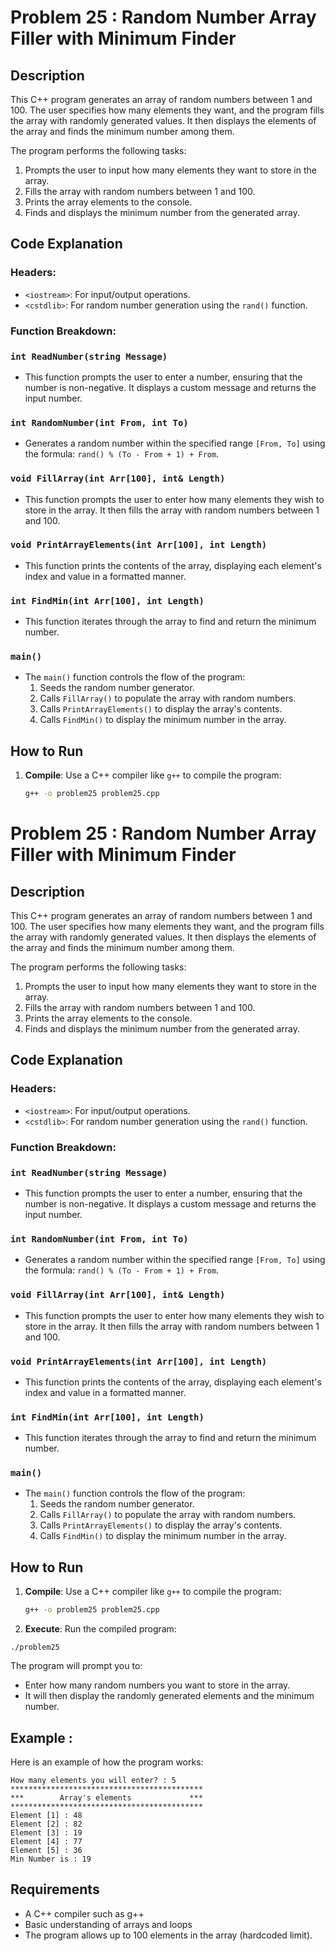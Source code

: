 # Problem 25 : Random Number Array Filler with Minimum Finder

## Description
This C++ program generates an array of random numbers between 1 and 100. The user specifies how many elements they want, and the program fills the array with randomly generated values. It then displays the elements of the array and finds the minimum number among them.

The program performs the following tasks:
1. Prompts the user to input how many elements they want to store in the array.
2. Fills the array with random numbers between 1 and 100.
3. Prints the array elements to the console.
4. Finds and displays the minimum number from the generated array.

## Code Explanation

### Headers:
- `<iostream>`: For input/output operations.
- `<cstdlib>`: For random number generation using the `rand()` function.

### Function Breakdown:

### `int ReadNumber(string Message)`
- This function prompts the user to enter a number, ensuring that the number is non-negative. It displays a custom message and returns the input number.

### `int RandomNumber(int From, int To)`
- Generates a random number within the specified range `[From, To]` using the formula: `rand() % (To - From + 1) + From`.

### `void FillArray(int Arr[100], int& Length)`
- This function prompts the user to enter how many elements they wish to store in the array. It then fills the array with random numbers between 1 and 100.

### `void PrintArrayElements(int Arr[100], int Length)`
- This function prints the contents of the array, displaying each element's index and value in a formatted manner.

### `int FindMin(int Arr[100], int Length)`
- This function iterates through the array to find and return the minimum number.

### `main()`
- The `main()` function controls the flow of the program:
  1. Seeds the random number generator.
  2. Calls `FillArray()` to populate the array with random numbers.
  3. Calls `PrintArrayElements()` to display the array's contents.
  4. Calls `FindMin()` to display the minimum number in the array.

## How to Run

1. **Compile**: Use a C++ compiler like `g++` to compile the program:
   ```bash
   g++ -o problem25 problem25.cpp
# Problem 25 : Random Number Array Filler with Minimum Finder

## Description
This C++ program generates an array of random numbers between 1 and 100. The user specifies how many elements they want, and the program fills the array with randomly generated values. It then displays the elements of the array and finds the minimum number among them.

The program performs the following tasks:
1. Prompts the user to input how many elements they want to store in the array.
2. Fills the array with random numbers between 1 and 100.
3. Prints the array elements to the console.
4. Finds and displays the minimum number from the generated array.

## Code Explanation

### Headers:
- `<iostream>`: For input/output operations.
- `<cstdlib>`: For random number generation using the `rand()` function.

### Function Breakdown:

### `int ReadNumber(string Message)`
- This function prompts the user to enter a number, ensuring that the number is non-negative. It displays a custom message and returns the input number.

### `int RandomNumber(int From, int To)`
- Generates a random number within the specified range `[From, To]` using the formula: `rand() % (To - From + 1) + From`.

### `void FillArray(int Arr[100], int& Length)`
- This function prompts the user to enter how many elements they wish to store in the array. It then fills the array with random numbers between 1 and 100.

### `void PrintArrayElements(int Arr[100], int Length)`
- This function prints the contents of the array, displaying each element's index and value in a formatted manner.

### `int FindMin(int Arr[100], int Length)`
- This function iterates through the array to find and return the minimum number.

### `main()`
- The `main()` function controls the flow of the program:
  1. Seeds the random number generator.
  2. Calls `FillArray()` to populate the array with random numbers.
  3. Calls `PrintArrayElements()` to display the array's contents.
  4. Calls `FindMin()` to display the minimum number in the array.

## How to Run

1. **Compile**: Use a C++ compiler like `g++` to compile the program:
   ```bash
   g++ -o problem25 problem25.cpp
   ```

 2. **Execute**: Run the compiled program:
 ```
./problem25
 ```
The program will prompt you to:
  * Enter how many random numbers you want to store in the array.
  * It will then display the randomly generated elements and the minimum number.
## Example :
Here is an example of how the program works:

```
How many elements you will enter? : 5
*******************************************
***        Array's elements             ***
*******************************************
Element [1] : 48
Element [2] : 82
Element [3] : 19
Element [4] : 77
Element [5] : 36
Min Number is : 19
```

## Requirements
- A C++ compiler such as g++
- Basic understanding of arrays and loops
- The program allows up to 100 elements in the array (hardcoded limit).